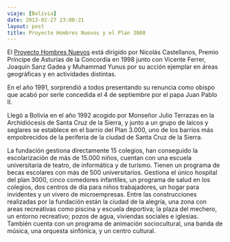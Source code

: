 ```yaml
---
viaje: [Bolivia]
date: 2013-02-27 23:00:21
layout: post
title: Proyecto Hombres Nuevos y el Plan 3000
---
```

El <a title="Proyecto Hombres Nuevos" href="https://www.hombresnuevos.org/">Proyecto Hombres Nuevos</a> está dirigido por Nicolás Castellanos, Premio Príncipe de Asturias de la Concordia en 1998 junto con Vicente Ferrer, Joaquín Sanz Gadea y Muhammad Yunus por su acción ejemplar en áreas geográficas y en actividades distintas.

En el año 1991, sorprendió a todos presentando su renuncia como obispo que acabó por serle concedida el 4 de septiembre por el papa Juan Pablo II.

Llegó a Bolivia en el año 1992 acogido por Monseñor Julio Terrazas en la Archidiócesis de Santa Cruz de la Sierra, y junto a un grupo de laicos y seglares se establece en el barrio del Plan 3.000, uno de los barrios más empobrecidos de la periferia de la ciudad de Santa Cruz de la Sierra.

La fundación gestiona directamente 15 colegios, han conseguido la escolarización de más de 15.000 niños, cuentan con una escuela universitaria de teatro, de informática y de turísmo. Tienen un programa de becas escolares con más de 500 universitarios. Gestiona el único hospital del plan 3000, cinco comedores infantiles, un programa de salud en los colegios, dos centros de día para niños trabajadores, un hogar para invidentes y un vivero de microempresas. Entre las construcciones realizadas por la fundación están la ciudad de la alegría, una zona con areas recreativas como piscina y escuela deportiva; la plaza del mechero, un entorno recreativo; pozos de agua, viviendas sociales e iglesias. También cuenta con un programa de animación sociocultural, una banda de música, una orquesta sinfónica, y un centro cultural.